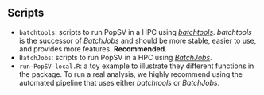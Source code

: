## Scripts

- `batchtools`: scripts to run PopSV in a HPC using [*batchtools*](https://mllg.github.io/batchtools/). *batchtools* is the successor of *BatchJobs* and should be more stable, easier to use, and provides more features. **Recommended**.
- `BatchJobs`: scripts to run PopSV in a HPC using [*BatchJobs*](https://github.com/tudo-r/BatchJobs).
- `run-PopSV-local.R`: a toy example to illustrate they different functions in the package. To run a real analysis, we highly recommend using the automated pipeline that uses either *batchtools* or *BatchJobs*.

